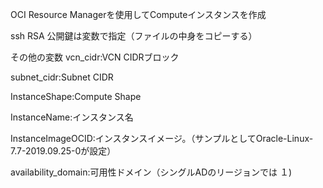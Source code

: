 OCI Resource Managerを使用してComputeインスタンスを作成

ssh RSA 公開鍵は変数で指定（ファイルの中身をコピーする）

その他の変数
vcn_cidr:VCN CIDRブロック

subnet_cidr:Subnet CIDR

InstanceShape:Compute Shape

InstanceName:インスタンス名

InstanceImageOCID:インスタンスイメージ。（サンプルとしてOracle-Linux-7.7-2019.09.25-0が設定）

availability_domain:可用性ドメイン（シングルADのリージョンでは １)
